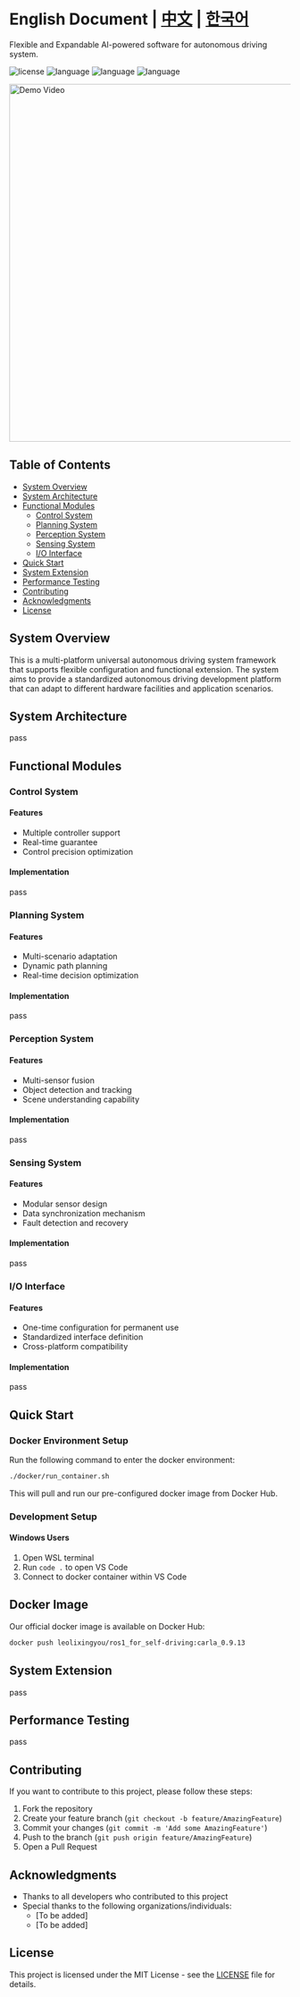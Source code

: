 # English Document | [中文](./docs/README_CN.md) | [한국어](./docs/README_KR.md)

Flexible and Expandable AI-powered software for autonomous driving system.

![license](https://img.shields.io/badge/license-MIT-green.svg)
![language](https://img.shields.io/badge/language-English-blue.svg)
![language](https://img.shields.io/badge/language-中文-red.svg)
![language](https://img.shields.io/badge/language-한국어-orange.svg)

<img src="https://github.com/leolixingyou/FlexpAI/blob/main/docs/demo.gif" width="640" alt="Demo Video">


## Table of Contents
- [System Overview](#system-overview)
- [System Architecture](#system-architecture)
- [Functional Modules](#functional-modules)
  - [Control System](#control-system)
  - [Planning System](#planning-system)
  - [Perception System](#perception-system)
  - [Sensing System](#sensing-system)
  - [I/O Interface](#io-interface)
- [Quick Start](#quick-start)
- [System Extension](#system-extension)
- [Performance Testing](#performance-testing)
- [Contributing](#contributing)
- [Acknowledgments](#acknowledgments)
- [License](#license)

## System Overview
This is a multi-platform universal autonomous driving system framework that supports flexible configuration and functional extension. The system aims to provide a standardized autonomous driving development platform that can adapt to different hardware facilities and application scenarios.

## System Architecture
pass

## Functional Modules

### Control System
#### Features
- Multiple controller support
- Real-time guarantee
- Control precision optimization
#### Implementation
pass

### Planning System
#### Features
- Multi-scenario adaptation
- Dynamic path planning
- Real-time decision optimization
#### Implementation
pass

### Perception System
#### Features
- Multi-sensor fusion
- Object detection and tracking
- Scene understanding capability
#### Implementation
pass

### Sensing System
#### Features
- Modular sensor design
- Data synchronization mechanism
- Fault detection and recovery
#### Implementation
pass

### I/O Interface
#### Features
- One-time configuration for permanent use
- Standardized interface definition
- Cross-platform compatibility
#### Implementation
pass

## Quick Start
### Docker Environment Setup

Run the following command to enter the docker environment:
```bash
./docker/run_container.sh
```
This will pull and run our pre-configured docker image from Docker Hub.

### Development Setup

#### Windows Users
1. Open WSL terminal
2. Run `code .` to open VS Code
3. Connect to docker container within VS Code

## Docker Image

Our official docker image is available on Docker Hub:
```bash
docker push leolixingyou/ros1_for_self-driving:carla_0.9.13
```


## System Extension
pass

## Performance Testing
pass

## Contributing
If you want to contribute to this project, please follow these steps:
1. Fork the repository
2. Create your feature branch (`git checkout -b feature/AmazingFeature`)
3. Commit your changes (`git commit -m 'Add some AmazingFeature'`)
4. Push to the branch (`git push origin feature/AmazingFeature`)
5. Open a Pull Request

## Acknowledgments
- Thanks to all developers who contributed to this project
- Special thanks to the following organizations/individuals:
  - [To be added]
  - [To be added]

## License
This project is licensed under the MIT License - see the [LICENSE](LICENSE) file for details.